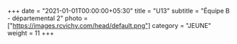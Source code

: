 +++
date = "2021-01-01T00:00:00+05:30"
title = "U13"
subtitle = "Équipe B - départemental 2"
photo = ["https://images.rcvichy.com/head/default.png"]
category = "JEUNE"
weight = 11
+++ 

